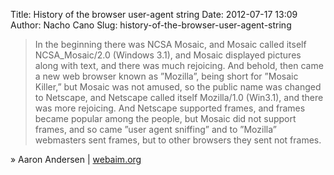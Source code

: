 Title: History of the browser user-agent string
Date: 2012-07-17 13:09
Author: Nacho Cano
Slug: history-of-the-browser-user-agent-string

> In the beginning there was NCSA Mosaic, and Mosaic called itself
> NCSA_Mosaic/2.0 (Windows 3.1), and Mosaic displayed pictures along
> with text, and there was much rejoicing.
>  And behold, then came a new web browser known as ”Mozilla”, being
> short for ”Mosaic Killer,” but Mosaic was not amused, so the public
> name was changed to Netscape, and Netscape called itself Mozilla/1.0
> (Win3.1), and there was more rejoicing. And Netscape supported frames,
> and frames became popular among the people, but Mosaic did not support
> frames, and so came ”user agent sniffing” and to ”Mozilla” webmasters
> sent frames, but to other browsers they sent not frames.

» Aaron Andersen | [webaim.org][]

  [webaim.org]: http://webaim.org/blog/user-agent-string-history/
    "History of the browser user-agent string"
